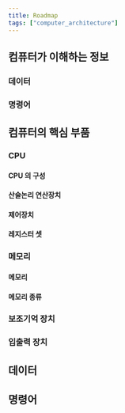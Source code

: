 ```yaml
---
title: Roadmap
tags: ["computer_architecture"]
---
```


## 컴퓨터가 이해하는 정보
### 데이터

### 명령어



## 컴퓨터의 핵심 부품
### CPU
#### CPU 의 구성
#### 산술논리 연산장치
#### 제어장치
#### 레지스터 셋


### 메모리
#### 메모리
#### 메모리 종류


### 보조기억 장치

### 입출력 장치


## 데이터

## 명령어


